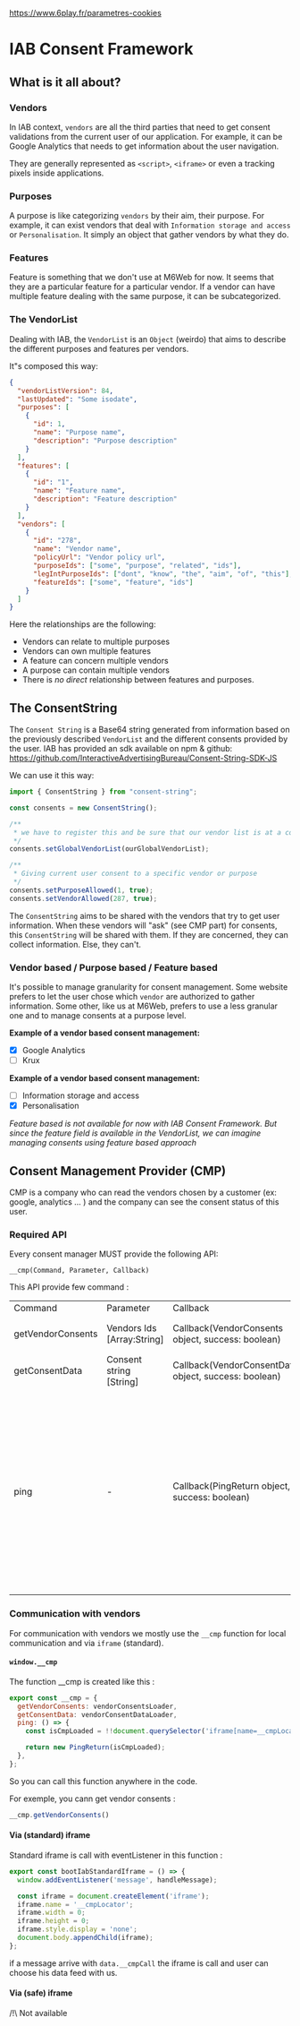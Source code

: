 https://www.6play.fr/parametres-cookies

# IAB Consent Framework

## What is it all about?

### Vendors

In IAB context, `vendors` are all the third parties that need to get consent validations from the current user of our application.
For example, it can be Google Analytics that needs to get information about the user navigation.

They are generally represented as `<script>`, `<iframe>` or even a tracking pixels inside applications.

### Purposes

A purpose is like categorizing `vendors` by their aim, their purpose. For example, it can exist vendors that deal with `Information storage and access` or `Personalisation`.
It simply an object that gather vendors by what they do.

### Features

Feature is something that we don't use at M6Web for now. It seems that they are a particular feature for a particular vendor. If a vendor can have multiple feature dealing with the same purpose, it can
be subcategorized.

### The VendorList

Dealing with IAB, the `VendorList` is an `Object` (weirdo) that aims to describe the different purposes and features per vendors.

It"s composed this way:

```json
{
  "vendorListVersion": 84,
  "lastUpdated": "Some isodate",
  "purposes": [
    {
      "id": 1,
      "name": "Purpose name",
      "description": "Purpose description"
    }
  ],
  "features": [
    {
      "id": "1",
      "name": "Feature name",
      "description": "Feature description"
    }
  ],
  "vendors": [
    {
      "id": "278",
      "name": "Vendor name",
      "policyUrl": "Vendor policy url",
      "purposeIds": ["some", "purpose", "related", "ids"],
      "legIntPurposeIds": ["dont", "know", "the", "aim", "of", "this"],
      "featureIds": ["some", "feature", "ids"]
    }
  ]
}
```

Here the relationships are the following:

- Vendors can relate to multiple purposes
- Vendors can own multiple features
- A feature can concern multiple vendors
- A purpose can contain multiple vendors
- There is _no direct_ relationship between features and purposes.

## The ConsentString

The `Consent String` is a Base64 string generated from information based on the previously described `VendorList` and the different consents provided by the user.
IAB has provided an sdk available on npm & github: https://github.com/InteractiveAdvertisingBureau/Consent-String-SDK-JS

We can use it this way:

```javascript
import { ConsentString } from "consent-string";

const consents = new ConsentString();

/**
 * we have to register this and be sure that our vendor list is at a correct format
 */
consents.setGlobalVendorList(ourGlobalVendorList);

/**
 * Giving current user consent to a specific vendor or purpose
 */
consents.setPurposeAllowed(1, true);
consents.setVendorAllowed(287, true);
```

The `ConsentString` aims to be shared with the vendors that try to get user information. When these vendors will "ask" (see CMP part) for consents, this `ConsentString` will be shared with them. If they are concerned, they can collect information. Else, they can't.

### Vendor based / Purpose based / Feature based

It's possible to manage granularity for consent management. Some website prefers to let the user chose which `vendor` are authorized to gather information.
Some other, like us at M6Web, prefers to use a less granular one and to manage consents at a purpose level.

**Example of a vendor based consent management:**

- [x] Google Analytics
- [ ] Krux

**Example of a vendor based consent management:**

- [ ] Information storage and access
- [x] Personalisation

_Feature based is not available for now with IAB Consent Framework. But since the feature field is available in the VendorList, we can imagine managing consents using feature based approach_

## Consent Management Provider (CMP)
CMP is a company who can read the vendors chosen by a customer (ex: google, analytics ... ) and the company can see the consent status of this user.

### Required API

Every consent manager MUST provide the following API:

`__cmp(Command, Parameter, Callback)`

This API provide few command : 

<table>
  <tr>
    <td>Command</td>
    <td>Parameter</td>
    <td>Callback</td>
    <td>Comments</td>
  </tr>
  <tr>
    <td>getVendorConsents</td>
    <td>Vendors Ids [Array:String]</td>
    <td>Callback(VendorConsents object, success: boolean)</td>
    <td>Vendor consents strings</td>
  </tr>
  <tr>
    <td>getConsentData</td>
    <td>Consent string [String]</td>
    <td>Callback(VendorConsentData object, success: boolean)</td>
    <td>Consents data from user</td>
  </tr>
  <tr>
    <td>ping</td>
    <td> - </td>
    <td>Callback(PingReturn object, success: boolean)</td>
    <td>The "ping" command invokes the callback immediately with information about whether the main CMP script has loaded yet and if GDPR has been configured for all users or just EU users. </td>
  </tr>
</table>

### Communication with vendors

For communication with vendors we mostly use the `__cmp` function for local communication and via `iframe` (standard).

#### `window.__cmp`
The function __cmp is created like this : 
```js
export const __cmp = {
  getVendorConsents: vendorConsentsLoader,
  getConsentData: vendorConsentDataLoader,
  ping: () => {
    const isCmpLoaded = !!document.querySelector('iframe[name=__cmpLocator]');

    return new PingReturn(isCmpLoaded);
  },
};
```

So you can call this function anywhere in the code.

For exemple, you cann get vendor consents :

```js
__cmp.getVendorConsents()
```

#### Via (standard) iframe

Standard iframe is call with eventListener in this function : 
```js
export const bootIabStandardIframe = () => {
  window.addEventListener('message', handleMessage);

  const iframe = document.createElement('iframe');
  iframe.name = '__cmpLocator';
  iframe.width = 0;
  iframe.height = 0;
  iframe.style.display = 'none';
  document.body.appendChild(iframe);
};
```

if a message arrive with `data.__cmpCall` the iframe is call and user can choose his data feed with us.

#### Via (safe) iframe

/!\ Not available
